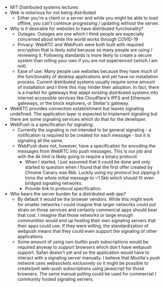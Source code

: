 * MIT Distributed systems lectures
* Web is notorious for not being distributed
	* Either you're a client or a server and while you might be able to load offline, you can't continue progressing / updating without the server.
* Why is it desirable for websites to have distributed functionality?
	* Outages: Outages are one which I think people are especially concerned about while the world works through COVID-19
	* Privacy: WebRTC and WebPush were both built with required encryption that is likely solid because so many people are using / reviewing it.  Following standards is more likely to create a secure system than rolling your own if you are not experienced (which I am not).
	* Ease of use: Many people use websites because they have much of the functionality of desktop applications and yet have no installation process.  Current distributed systems usually require some amount of installation and I think this may hinder their adoption.  In fact, there is a market for gateways that adapt existing distributed systems into internet accessible services like Cloudflare's IPFS and Ethereum gateways, or the block explorers, or Stellar's gateway.
* WebRTC provides connection establishment but leaves signaling undefined.  The application layer is expected to implement signaling but there are some signaling services which do that for the developer.
* WebPush is a specification for signaling:
	* Currently the signaling is not intended to be general signaling - a notification is required to be created for each message - but it is signaling all the same.
	* WebPush does not, however, have a specification for encoding the messages from WebRTC into push messages.  This is our job and with the 4k limit is likely going to require a binary protocol.
		* When I started, I just assumed that it could be done and only started to question when I found that the first offer created by Chrome Canary was 6kb.  Luckily using my protocol but zipping it trims the whole initial message to ~1.5kb which should fit even bridged signaling networks.
		* Provide link to protocol specification.
* Who bears the server burden for a distributed web app?
	* By default it would be the browser vendors.  While this might work for smaller networks I could imagine that larger networks could put strain on those services and certainly commercial apps should bear that cost.  I imagine that those networks or large enough communities would end up hosting their own signaling servers that their apps could use.  If they were willing, the standardization of webpush means that they could even support the signaling of other applications.
	* Some amount of using non-builtin push subscriptions would be required anyway to support browsers which don't have webpush support.  Safari doesn't yet and so the application would have to interact with a signaling server manually.  I believe that Mozilla's push network uses websockets exclusively so it might be possible to create/poll web-push subscriptions using javascript for those browsers.  The same manual polling could be used for commercial / community hosted signaling servers.